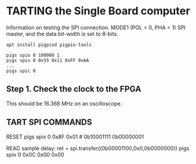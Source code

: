 # TARTING the Single Board computer

Information on testing the SPI connection. MODE1 (POL = 0, PHA = 1) SPI master, and the data bit-width is set to 8-bits.

    apt install pigpiod pigpio-tools

    pigs spio 0 100000 1
    pigs spix 0 0x55 0x11 0xFF 0xAA
    ...
    pigs spic 0

## Step 1. Check the clock to the FPGA

This should be 16.368 MHz on an oscilloscope.

## TART SPI COMMANDS

RESET 
    pigs spix 0 0x8F 0x01   # 0b10001111 0b00000001

READ sample delay:         ret = spi.transfer((0b00001100,0x0,0b0000000))
    pigs spix 0 0x0C 0x00 0x00 
